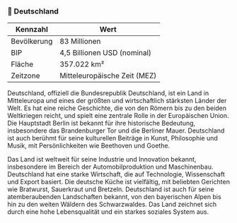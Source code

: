 ### 🌭 Deutschland

| Kennzahl    | Wert                         |
|-------------|------------------------------|
| Bevölkerung | 83 Millionen                 |
| BIP         | 4,5 Billionen USD (nominal)  |
| Fläche      | 357.022 km²                  |
| Zeitzone    | Mitteleuropäische Zeit (MEZ) |

Deutschland, offiziell die Bundesrepublik Deutschland, ist ein Land in Mitteleuropa und eines der größten und
wirtschaftlich stärksten Länder der Welt. Es hat eine reiche Geschichte, die von den Römern bis zu den beiden
Weltkriegen reicht, und spielt eine zentrale Rolle in der Europäischen Union. Die Hauptstadt Berlin ist bekannt für ihre
historische Bedeutung, insbesondere das Brandenburger Tor und die Berliner Mauer. Deutschland ist auch berühmt für seine
kulturellen Beiträge in Kunst, Philosophie und Musik, mit Persönlichkeiten wie Beethoven und Goethe.

Das Land ist weltweit für seine Industrie und Innovation bekannt, insbesondere im Bereich der Automobilproduktion und
Maschinenbau. Deutschland hat eine starke Wirtschaft, die auf Technologie, Wissenschaft und Export basiert. Die deutsche
Küche ist vielfältig, mit beliebten Gerichten wie Bratwurst, Sauerkraut und Bretzeln. Deutschland ist auch für seine
atemberaubenden Landschaften bekannt, von den bayerischen Alpen bis hin zu den weiten Wäldern des Schwarzwaldes. Das
Land zeichnet sich durch eine hohe Lebensqualität und ein starkes soziales System aus.
